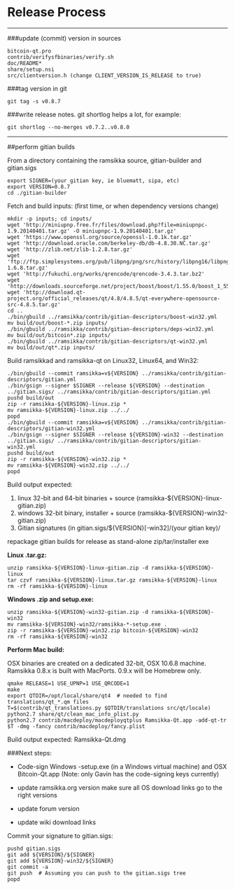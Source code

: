 Release Process
====================

* * *

###update (commit) version in sources


	bitcoin-qt.pro
	contrib/verifysfbinaries/verify.sh
	doc/README*
	share/setup.nsi
	src/clientversion.h (change CLIENT_VERSION_IS_RELEASE to true)

###tag version in git

	git tag -s v0.8.7

###write release notes. git shortlog helps a lot, for example:

	git shortlog --no-merges v0.7.2..v0.8.0

* * *

##perform gitian builds

 From a directory containing the ramsikka source, gitian-builder and gitian.sigs
  
	export SIGNER=(your gitian key, ie bluematt, sipa, etc)
	export VERSION=0.8.7
	cd ./gitian-builder

 Fetch and build inputs: (first time, or when dependency versions change)

	mkdir -p inputs; cd inputs/
	wget 'http://miniupnp.free.fr/files/download.php?file=miniupnpc-1.9.20140401.tar.gz' -O miniupnpc-1.9.20140401.tar.gz'
	wget 'https://www.openssl.org/source/openssl-1.0.1k.tar.gz'
	wget 'http://download.oracle.com/berkeley-db/db-4.8.30.NC.tar.gz'
	wget 'http://zlib.net/zlib-1.2.8.tar.gz'
	wget 'ftp://ftp.simplesystems.org/pub/libpng/png/src/history/libpng16/libpng-1.6.8.tar.gz'
	wget 'http://fukuchi.org/works/qrencode/qrencode-3.4.3.tar.bz2'
	wget 'http://downloads.sourceforge.net/project/boost/boost/1.55.0/boost_1_55_0.tar.bz2'
	wget 'http://download.qt-project.org/official_releases/qt/4.8/4.8.5/qt-everywhere-opensource-src-4.8.5.tar.gz'
	cd ..
	./bin/gbuild ../ramsikka/contrib/gitian-descriptors/boost-win32.yml
	mv build/out/boost-*.zip inputs/
	./bin/gbuild ../ramsikka/contrib/gitian-descriptors/deps-win32.yml
	mv build/out/bitcoin*.zip inputs/
	./bin/gbuild ../ramsikka/contrib/gitian-descriptors/qt-win32.yml
	mv build/out/qt*.zip inputs/

 Build ramsikkad and ramsikka-qt on Linux32, Linux64, and Win32:
  
	./bin/gbuild --commit ramsikka=v${VERSION} ../ramsikka/contrib/gitian-descriptors/gitian.yml
	./bin/gsign --signer $SIGNER --release ${VERSION} --destination ../gitian.sigs/ ../ramsikka/contrib/gitian-descriptors/gitian.yml
	pushd build/out
	zip -r ramsikka-${VERSION}-linux.zip *
	mv ramsikka-${VERSION}-linux.zip ../../
	popd
	./bin/gbuild --commit ramsikka=v${VERSION} ../ramsikka/contrib/gitian-descriptors/gitian-win32.yml
	./bin/gsign --signer $SIGNER --release ${VERSION}-win32 --destination ../gitian.sigs/ ../ramsikka/contrib/gitian-descriptors/gitian-win32.yml
	pushd build/out
	zip -r ramsikka-${VERSION}-win32.zip *
	mv ramsikka-${VERSION}-win32.zip ../../
	popd

  Build output expected:

  1. linux 32-bit and 64-bit binaries + source (ramsikka-${VERSION}-linux-gitian.zip)
  2. windows 32-bit binary, installer + source (ramsikka-${VERSION}-win32-gitian.zip)
  3. Gitian signatures (in gitian.sigs/${VERSION}[-win32]/(your gitian key)/

repackage gitian builds for release as stand-alone zip/tar/installer exe

**Linux .tar.gz:**

	unzip ramsikka-${VERSION}-linux-gitian.zip -d ramsikka-${VERSION}-linux
	tar czvf ramsikka-${VERSION}-linux.tar.gz ramsikka-${VERSION}-linux
	rm -rf ramsikka-${VERSION}-linux

**Windows .zip and setup.exe:**

	unzip ramsikka-${VERSION}-win32-gitian.zip -d ramsikka-${VERSION}-win32
	mv ramsikka-${VERSION}-win32/ramsikka-*-setup.exe .
	zip -r ramsikka-${VERSION}-win32.zip bitcoin-${VERSION}-win32
	rm -rf ramsikka-${VERSION}-win32

**Perform Mac build:**

  OSX binaries are created on a dedicated 32-bit, OSX 10.6.8 machine.
  Ramsikka 0.8.x is built with MacPorts.  0.9.x will be Homebrew only.

	qmake RELEASE=1 USE_UPNP=1 USE_QRCODE=1
	make
	export QTDIR=/opt/local/share/qt4  # needed to find translations/qt_*.qm files
	T=$(contrib/qt_translations.py $QTDIR/translations src/qt/locale)
	python2.7 share/qt/clean_mac_info_plist.py
	python2.7 contrib/macdeploy/macdeployqtplus Ramsikka-Qt.app -add-qt-tr $T -dmg -fancy contrib/macdeploy/fancy.plist

 Build output expected: Ramsikka-Qt.dmg

###Next steps:

* Code-sign Windows -setup.exe (in a Windows virtual machine) and
  OSX Bitcoin-Qt.app (Note: only Gavin has the code-signing keys currently)

* update ramsikka.org version
  make sure all OS download links go to the right versions

* update forum version

* update wiki download links

Commit your signature to gitian.sigs:

	pushd gitian.sigs
	git add ${VERSION}/${SIGNER}
	git add ${VERSION}-win32/${SIGNER}
	git commit -a
	git push  # Assuming you can push to the gitian.sigs tree
	popd

